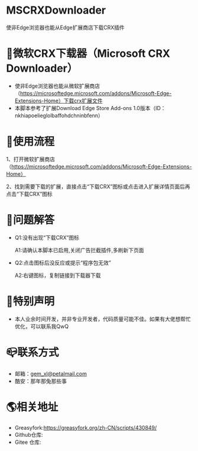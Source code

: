 # MSCRXDownloader
使非Edge浏览器也能从Edge扩展商店下载CRX插件
# 🎯微软CRX下载器（Microsoft CRX Downloader）
* 使非Edge浏览器也能从微软扩展商店（https://microsoftedge.microsoft.com/addons/Microsoft-Edge-Extensions-Home）下载crx扩展文件
* 本脚本参考了扩展Download Edge Store Add-ons 1.0版本（ID：nkhiapoelieglolbaffohdchninbfenn）

# 📖使用流程
1、打开微软扩展商店（https://microsoftedge.microsoft.com/addons/Microsoft-Edge-Extensions-Home）

2、找到需要下载的扩展，直接点击“下载CRX”图标或点击进入扩展详情页面后再点击“下载CRX”图标

# 💊问题解答
* Q1:没有出现“下载CRX”图标

  A1:请确认本脚本已启用,关闭广告拦截插件,多刷新下页面

* Q2:点击图标后没反应或提示“程序包无效”

  A2:右键图标，复制链接到下载器下载

# 🔔特别声明
* 本人业余时间开发，并非专业开发者，代码质量可能不佳。如果有大佬想帮忙优化，可以联系我QwQ

# 📪联系方式
* 邮箱：gem_xl@petalmail.com
* 酷安：那年那兔那些事

# 🌎相关地址
* Greasyfork:https://greasyfork.org/zh-CN/scripts/430849/
* Github仓库:
* Gitee 仓库:
